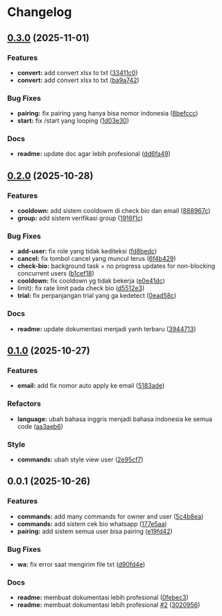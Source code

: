 # Changelog

## [0.3.0](https://github.com/solyren/volkos/compare/volkos-v0.2.0...volkos-v0.3.0) (2025-11-01)


### Features

* **convert:** add convert xlsx to txt ([33411c0](https://github.com/solyren/volkos/commit/33411c0231d4af92813dcf5b25ba94024738ab05))
* **convert:** add convert xlsx to txt ([ba9a742](https://github.com/solyren/volkos/commit/ba9a742f537d49db4c96f7dbd2629ba47a768cff))


### Bug Fixes

* **pairing:** fix pairing yang hanya bisa nomor indonesia ([8befccc](https://github.com/solyren/volkos/commit/8befcccdf09ab3dcee8a8c349970a14b9d6bf502))
* **start:** fix /start yang looping ([1d03e30](https://github.com/solyren/volkos/commit/1d03e3084ffeffaa95dbe1af8a5319f9528ac762))


### Docs

* **readme:** update doc agar lebih profesional ([dd6fa49](https://github.com/solyren/volkos/commit/dd6fa4937103a8526efc0131c70249f501be0ca6))

## [0.2.0](https://github.com/solyren/volkos/compare/volkos-v0.1.0...volkos-v0.2.0) (2025-10-28)


### Features

* **cooldown:** add sistem cooldowm di check bio dan email ([888967c](https://github.com/solyren/volkos/commit/888967c7e21e8a21a12e0b57d7756abec19b4089))
* **group:** add sistem verifikasi group ([1916f1c](https://github.com/solyren/volkos/commit/1916f1cc7d02649428c573545bc0785b1feb88a1))


### Bug Fixes

* **add-user:** fix role yang tidak kediteksi ([fd8bedc](https://github.com/solyren/volkos/commit/fd8bedcbec3fe82de128473b59b67fc9dcd699f2))
* **cancel:** fix tombol cancel yang muncul terus ([6f4b429](https://github.com/solyren/volkos/commit/6f4b4290e1809d6b6715b2d0a3b8d4a58c961ad7))
* **check-bio:** background task + no progress updates for non-blocking concurrent users ([b1cef18](https://github.com/solyren/volkos/commit/b1cef18c420e0ec2c84e50a7845b6f3aaf69cc37))
* **cooldown:** fix cooldown yg tidak bekerja ([e0e41dc](https://github.com/solyren/volkos/commit/e0e41dce222b1a85f051fccb42ab37caedbfaf40))
* limit): fix rate limit pada check bio ([d5512e3](https://github.com/solyren/volkos/commit/d5512e31cee409b3ba5bee881d6b98bb770313a0))
* **trial:** fix perpanjangan trial yang ga kedetect ([0ead58c](https://github.com/solyren/volkos/commit/0ead58c5c0528150d33539c983c0595f49039ad6))


### Docs

* **readme:** update dokumentasi menjadi yanh terbaru ([3944713](https://github.com/solyren/volkos/commit/3944713d37dc45f06781f676289815c603685714))

## [0.1.0](https://github.com/solyren/volkos/compare/volkos-v0.0.1...volkos-v0.1.0) (2025-10-27)


### Features

* **email:** add fix nomor auto apply ke email ([5183ade](https://github.com/solyren/volkos/commit/5183adec405b7824509395ed39900b224df1cecc))


### Refactors

* **language:** ubah bahasa inggris menjadi bahasa indonesia ke semua code ([aa3aeb6](https://github.com/solyren/volkos/commit/aa3aeb62a42931c133877c32bbc2fb7a4b11f499))


### Style

* **commands:** ubah style view user ([2e95cf7](https://github.com/solyren/volkos/commit/2e95cf75b7be14ef86d06f9094eb47089b880e1d))

## 0.0.1 (2025-10-26)


### Features

* **commands:** add many commands for owner and user ([5c4b8ea](https://github.com/solyren/volkos/commit/5c4b8ea0c8d4f3c294736a1480ef0b0b6e198385))
* **commands:** add sistem cek bio whatsapp ([177e5aa](https://github.com/solyren/volkos/commit/177e5aa6aeb5f0c983ce8898e799ebf7337cc3e8))
* **pairing:** add sistem semua user bisa pairing ([e19fd42](https://github.com/solyren/volkos/commit/e19fd426d94198e45e2d25561d3fdf28c8c50140))


### Bug Fixes

* **wa:** fix error saat mengirim file txt ([d90fd4e](https://github.com/solyren/volkos/commit/d90fd4e817015bbfe6a67f6303bd77d2ec81aa5c))


### Docs

* **readme:** membuat dokumentasi lebih profesional ([0febec3](https://github.com/solyren/volkos/commit/0febec3fb953910c05dd923bbe2b8526cd7d8657))
* **readme:** membuat dokumentasi lebih profesional [#2](https://github.com/solyren/volkos/issues/2) ([3020956](https://github.com/solyren/volkos/commit/3020956c40d40ab1833ed0802ea61acd40855e38))
